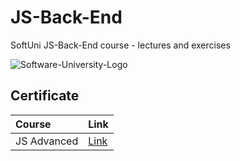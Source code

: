 # JS-Back-End
SoftUni JS-Back-End course - lectures and exercises

![Software-University-Logo](https://codeweek-s3.s3.amazonaws.com/event_picture/SoftUni-Logo-Flat.png)

## Certificate

|  Course | Link     | 
| :-------- | :------- | 
| JS Advanced  |[Link](https://softuni.bg/certificates/details/162734/aa36c602)| 
